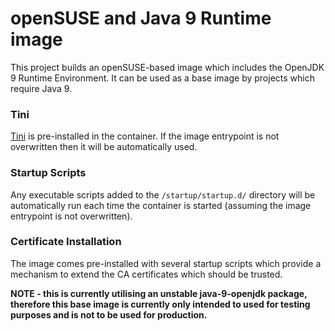 # openSUSE and Java 9 Runtime image

This project builds an openSUSE-based image which includes the OpenJDK 9 Runtime Environment. It can be used as a base image by projects which require Java 9.

### Tini
[Tini](https://github.com/krallin/tini) is pre-installed in the container.  If the image entrypoint is not overwritten then it will be automatically used.

### Startup Scripts
Any executable scripts added to the `/startup/startup.d/` directory will be automatically run each time the container is started (assuming the image entrypoint is not overwritten).

### Certificate Installation
The image comes pre-installed with several startup scripts which provide a mechanism to extend the CA certificates which should be trusted.

**NOTE - this is currently utilising an unstable java-9-openjdk package, therefore this base image is currently only intended to used for testing purposes and is not to be used for production.**
